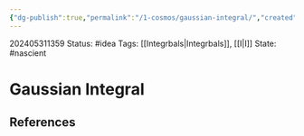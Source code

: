 ```yaml
---
{"dg-publish":true,"permalink":"/1-cosmos/gaussian-integral/","created":"2025-01-22T11:17:13.978-05:00","updated":"2024-05-31T14:00:07.836-04:00"}
---
```


202405311359
Status: #idea
Tags: [[Integrbals\|Integrbals]], [[I\|I]]
State: #nascient
# Gaussian Integral



## References
